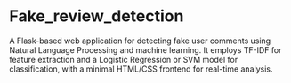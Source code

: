 # Fake_review_detection
A Flask-based web application for detecting fake user comments using Natural Language Processing and machine learning. It employs TF-IDF for feature extraction and a Logistic Regression or SVM model for classification, with a minimal HTML/CSS frontend for real-time analysis.
